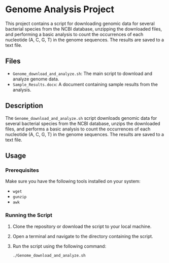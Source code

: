 # Genome Analysis Project

This project contains a script for downloading genomic data for several bacterial species from the NCBI database, unzipping the downloaded files, and performing a basic analysis to count the occurrences of each nucleotide (A, C, G, T) in the genome sequences. The results are saved to a text file.

## Files

- `Genome_download_and_analyze.sh`: The main script to download and analyze genome data.
- `Sample_Results.docx`: A document containing sample results from the analysis.

## Description

The `Genome_download_and_analyze.sh` script downloads genomic data for several bacterial species from the NCBI database, unzips the downloaded files, and performs a basic analysis to count the occurrences of each nucleotide (A, C, G, T) in the genome sequences. The results are saved to a text file.

## Usage

### Prerequisites

Make sure you have the following tools installed on your system:

- `wget`
- `gunzip`
- `awk`

### Running the Script

1. Clone the repository or download the script to your local machine.
2. Open a terminal and navigate to the directory containing the script.
3. Run the script using the following command:

   ```sh
   ./Genome_download_and_analyze.sh
